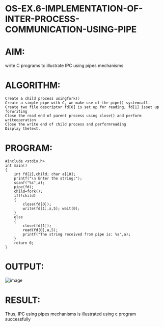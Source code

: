 # OS-EX.6-IMPLEMENTATION-OF-INTER-PROCESS-COMMUNICATION-USING-PIPE

# AIM:

write C programs to illustrate IPC using pipes mechanisms
# ALGORITHM:

    Create a child process usingfork()
    Create a simple pipe with C, we make use of the pipe() systemcall.
    Create two file descriptor fd[0] is set up for reading, fd[1] isset up forwriting
    Close the read end of parent process using close() and perform writeoperation
    Close the write end of child process and performreading
    Display thetext.

# PROGRAM:
```
#include <stdio.h>
int main()
{
    int fd[2],child; char a[10];
    printf("\n Enter the string:");
    scanf("%s",a);
    pipe(fd);
    child=fork();
    if(!child)
    {
        close(fd[0]);
        write(fd[1],a,5); wait(0);
    }
    else
    {
        close(fd[1]);
        read(fd[0],a,5);
        printf("The string received from pipe is: %s",a);
    }
    return 0;
}
```
# OUTPUT:

![image](https://github.com/gracia55/OS-EX.6-IMPLEMENTATION-OF-INTER-PROCESS-COMMUNICATION-USING-PIPE/assets/129026838/2a6c6ded-6d69-4f4e-9674-c8fb75932d66)

# RESULT:
Thus, IPC using pipes mechanisms is illustrated using c program successfully
